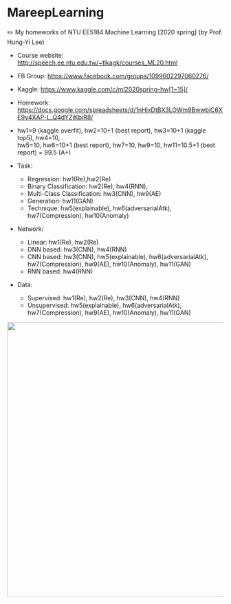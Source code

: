 # MareepLearning
 ✏️ My homeworks of NTU EE5184 Machine Learning [2020 spring] (by Prof. Hung-Yi Lee) 

- Course website: http://speech.ee.ntu.edu.tw/~tlkagk/courses_ML20.html
- FB Group: https://www.facebook.com/groups/1099602297060276/
- Kaggle: https://www.kaggle.com/c/ml2020spring-hw[1~15]/
- Homework: https://docs.google.com/spreadsheets/d/1nHixDtBX3LOWm9BwwbiC6XE9y4XAP-L_Q4dYZjKbiR8/
- hw1=9 (kaggle overfit), hw2=10+1 (best report), hw3=10+1 (kaggle top5), hw4=10,  
  hw5=10, hw6=10+1 (best report), hw7=10, hw9=10, hw11=10.5+1 (best report) = 99.5 (A+)  

- Task:
  - Regression: hw1(Re),hw2(Re) 
  - Binary Classification: hw2(Re), hw4(RNN), 
  - Multi-Class Classification: hw3(CNN), hw9(AE)
  - Generation: hw11(GAN)
  - Technique: hw5(explainable), hw6(adversarialAtk), hw7(Compression), hw10(Anomaly)
- Network:
  - Linear: hw1(Re), hw2(Re) 
  - DNN based: hw3(CNN), hw4(RNN)
  - CNN based: hw3(CNN), hw5(explainable), hw6(adversarialAtk), hw7(Compression), hw9(AE), hw10(Anomaly), hw11(GAN)
  - RNN based: hw4(RNN)
- Data:
  - Supervised: hw1(Re), hw2(Re), hw3(CNN), hw4(RNN)
  - Unsupervised: hw5(explainable), hw6(adversarialAtk), hw7(Compression), hw9(AE), hw10(Anomaly), hw11(GAN)
<img src="https://media.giphy.com/media/pgXyEzYTdmUqk/giphy.gif" width="640">
